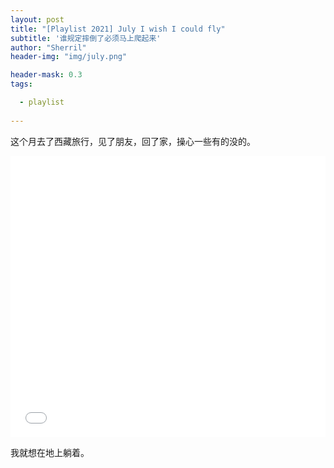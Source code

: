```yaml
---
layout: post
title: "[Playlist 2021] July I wish I could fly"
subtitle: '谁规定摔倒了必须马上爬起来'
author: "Sherril"
header-img: "img/july.png"

header-mask: 0.3
tags:

  - playlist
  
---
```


这个月去了西藏旅行，见了朋友，回了家，操心一些有的没的。


<iframe frameborder="no" border="0" marginwidth="0" marginheight="0" width="100%" height="450" src="//music.163.com/outchain/player?type=0&id=6886525331&auto=1&height=430"></iframe>

我就想在地上躺着。